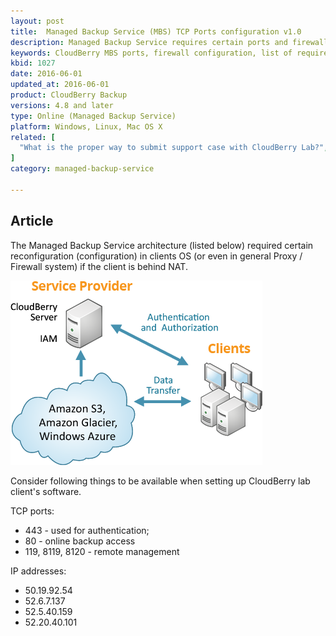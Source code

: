 ```yaml
---
layout: post
title:  Managed Backup Service (MBS) TCP Ports configuration v1.0
description: Managed Backup Service requires certain ports and firewall rules for proper backup.
keywords: CloudBerry MBS ports, firewall configuration, list of required ports
kbid: 1027
date: 2016-06-01
updated_at: 2016-06-01
product: CloudBerry Backup
versions: 4.8 and later
type: Online (Managed Backup Service)
platform: Windows, Linux, Mac OS X
related: [
  "What is the proper way to submit support case with CloudBerry Lab?",
]
category: managed-backup-service

---
```

## Article

The Managed Backup Service architecture (listed below) required certain reconfiguration (configuration) in clients OS (or even in general Proxy / Firewall system) if the client is behind NAT.

![Managed Backup Service (MBS) from CloudBerry Lab](/images/mbs-how-it-works.png)

Consider following things to be available when setting up CloudBerry lab client's software.

TCP ports:

*  443 - used for authentication;
*  80 - online backup access
*  119, 8119, 8120 - remote management

IP addresses:

*  50.19.92.54
*  52.6.7.137
*  52.5.40.159
*  52.20.40.101
